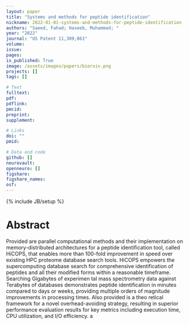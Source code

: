 ```yaml
---
layout: paper
title: "Systems and methods for peptide identification"
nickname: 2022-01-01-systems-and-methods-for-peptide-identification
authors: "Saeed, Fahad; Haseeb, Muhammad; "
year: "2022"
journal: "US Patent 11,309,061"
volume: 
issue:
pages: 
is_published: True
image: /assets/images/papers/biorxiv.png
projects: []
tags: []

# Text
fulltext:
pdf:
pdflink:
pmcid:
preprint: 
supplement:

# Links
doi: ""
pmid:

# Data and code
github: []
neurovault:
openneuro: []
figshare:
figshare_names:
osf:
---
```

{% include JB/setup %}

# Abstract

Provided are parallel computational methods and their implementation on memory-distributed architectures for a peptide identification tool, called HiCOPS, that enables more than 100-fold improvement in speed over existing HPC proteome database search tools. HiCOPS empowers the supercomputing database search for comprehensive identification of peptides and all their modified forms within a reasonable timeframe. Searching Gigabytes of experimen tal mass spectrometry data against Terabytes of databases demonstrates peptide identification in minutes compared to days or weeks, providing multiple orders of magnitude improvements in processing times. Also provided is a theo retical framework for a novel overhead-avoiding strategy, resulting in superior performance evaluation results for key metrics including execution time, CPU utilization, and I/O efficiency. a
